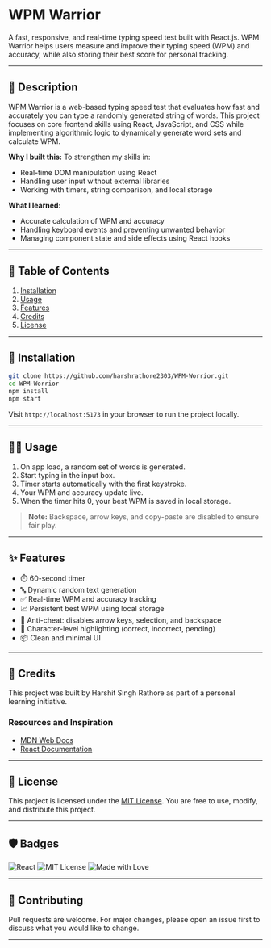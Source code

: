 # WPM Warrior

A fast, responsive, and real-time typing speed test built with React.js. WPM Warrior helps users measure and improve their typing speed (WPM) and accuracy, while also storing their best score for personal tracking.

---

## 📜 Description

WPM Warrior is a web-based typing speed test that evaluates how fast and accurately you can type a randomly generated string of words. This project focuses on core frontend skills using React, JavaScript, and CSS while implementing algorithmic logic to dynamically generate word sets and calculate WPM.

**Why I built this:**
To strengthen my skills in:

* Real-time DOM manipulation using React
* Handling user input without external libraries
* Working with timers, string comparison, and local storage

**What I learned:**

* Accurate calculation of WPM and accuracy
* Handling keyboard events and preventing unwanted behavior
* Managing component state and side effects using React hooks

---

## 📑 Table of Contents

1. [Installation](#installation)
2. [Usage](#usage)
3. [Features](#features)
4. [Credits](#credits)
5. [License](#license)

---

## 🚀 Installation

```bash
git clone https://github.com/harshrathore2303/WPM-Worrior.git
cd WPM-Worrior
npm install
npm start
```

Visit `http://localhost:5173` in your browser to run the project locally.

---

## 🧑‍💻 Usage

1. On app load, a random set of words is generated.
2. Start typing in the input box.
3. Timer starts automatically with the first keystroke.
4. Your WPM and accuracy update live.
5. When the timer hits 0, your best WPM is saved in local storage.

> **Note:** Backspace, arrow keys, and copy-paste are disabled to ensure fair play.

---

## ✨ Features

* ⏱️ 60-second timer
* 🔤 Dynamic random text generation
* ✅ Real-time WPM and accuracy tracking
* 📈 Persistent best WPM using local storage
* 🚫 Anti-cheat: disables arrow keys, selection, and backspace
* 🎯 Character-level highlighting (correct, incorrect, pending)
* 📦 Clean and minimal UI

---

## 🙌 Credits

This project was built by Harshit Singh Rathore as part of a personal learning initiative.

### Resources and Inspiration

* [MDN Web Docs](https://developer.mozilla.org/)
* [React Documentation](https://reactjs.org/)

---

## 📄 License

This project is licensed under the [MIT License](https://choosealicense.com/licenses/mit/). You are free to use, modify, and distribute this project.

---

## 🛡️ Badges

![React](https://img.shields.io/badge/React-18.x-blue)
![MIT License](https://img.shields.io/badge/license-MIT-green)
![Made with Love](https://img.shields.io/badge/Made%20with-%E2%9D%A4-red)

---

## 🤝 Contributing

Pull requests are welcome. For major changes, please open an issue first to discuss what you would like to change.

---